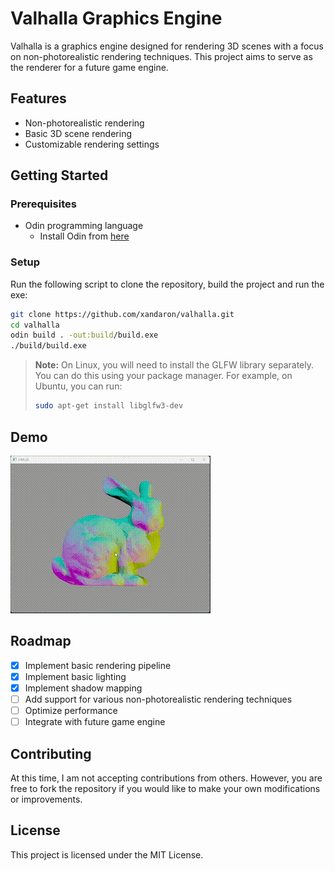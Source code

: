 # Valhalla Graphics Engine

Valhalla is a graphics engine designed for rendering 3D scenes with a focus on non-photorealistic rendering techniques. This project aims to serve as the renderer for a future game engine.

## Features

- Non-photorealistic rendering
- Basic 3D scene rendering
- Customizable rendering settings

## Getting Started

### Prerequisites

- Odin programming language
  - Install Odin from [here](https://odin-lang.org/docs/install/)

### Setup

Run the following script to clone the repository, build the project and run the exe:
```sh
git clone https://github.com/xandaron/valhalla.git
cd valhalla
odin build . -out:build/build.exe
./build/build.exe
```

> **Note:** On Linux, you will need to install the GLFW library separately. You can do this using your package manager. For example, on Ubuntu, you can run:
> ```sh
> sudo apt-get install libglfw3-dev
> ```

## Demo

![Demo](demo/bunny%20lights.gif)

## Roadmap

- [X] Implement basic rendering pipeline
- [X] Implement basic lighting
- [X] Implement shadow mapping
- [ ] Add support for various non-photorealistic rendering techniques
- [ ] Optimize performance
- [ ] Integrate with future game engine

## Contributing

At this time, I am not accepting contributions from others. However, you are free to fork the repository if you would like to make your own modifications or improvements.

## License

This project is licensed under the MIT License.
